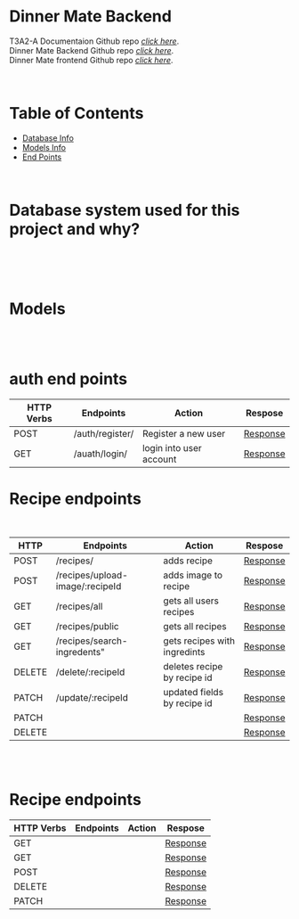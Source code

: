 # **Dinner Mate Backend**

T3A2-A Documentaion Github repo [_click here_](https://github.com/roger2727/MitchellRoger_T3A2-A).\
Dinner Mate Backend Github repo [_click here_](https://github.com/roger2727/dinner-mate-backend).\
Dinner Mate frontend Github repo [_click here_](https://github.com/roger2727/dinner-mate-frontend).

<br>

# Table of Contents

- [Database Info](#database-system-used-for-this-project-and-why)
- [Models Info](#models)
- [End Points](#api-endpoints)

<br>

# **Database system used for this project and why?**

<br>

<br>
<br>

<!-- R9 Discuss the database relations to be implemented in your application -->
<!-- R4 Identify and discuss the key functionalities and benefits of an ORM -->

# **Models**

<!-- R6 An ERD for your app -->

<br>
<br>

# auth end points

| HTTP Verbs | Endpoints       | Action                  | Respose                                        |
| ---------- | --------------- | ----------------------- | ---------------------------------------------- |
| POST       | /auth/register/ | Register a new user     | [Response](#register-a-new-user)               |
| GET        | /auath/login/   | login into user account | [Response](#end-point-login-into-user-account) |

# Recipe endpoints

<br>

| HTTP   | Endpoints                       | Action                       | Respose      |
| ------ | ------------------------------- | ---------------------------- | ------------ |
| POST   | /recipes/                       | adds recipe                  | [Response]() |
| POST   | /recipes/upload-image/:recipeId | adds image to recipe         | [Response]() |
| GET    | /recipes/all                    | gets all users recipes       | [Response]() |
| GET    | /recipes/public                 | gets all recipes             | [Response]() |
| GET    | /recipes/search-ingredents"     | gets recipes with ingredints | [Response]() |
| DELETE | /delete/:recipeId               | deletes recipe by recipe id  | [Response]() |
| PATCH  | /update/:recipeId               | updated fields by recipe id  | [Response]() |
| PATCH  |                                 |                              | [Response]() |
| DELETE |                                 |                              | [Response]() |

<br>
<br>

# Recipe endpoints

| HTTP Verbs | Endpoints | Action | Respose      |
| ---------- | --------- | ------ | ------------ |
| GET        |           |        | [Response]() |
| GET        |           |        | [Response]() |
| POST       |           |        | [Response]() |
| DELETE     |           |        | [Response]() |
| PATCH      |           |        | [Response]() |

<br>
<br>
